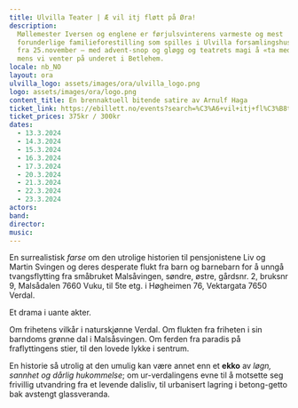 ```yaml
---
title: Ulvilla Teater | Æ vil itj fløtt på Øra!
description:
  Møllemester Iversen og englene er førjulsvinterens varmeste og mest
  forunderlige familieforestilling som spilles i Ulvilla forsamlingshus i Verdal
  fra 25.november – med advent-snop og gløgg og teatrets magi å «ta med hjem» –
  mens vi venter på underet i Betlehem.
locale: nb_NO
layout: ora
ulvilla_logo: assets/images/ora/ulvilla_logo.png
logo: assets/images/ora/logo.png
content_title: En brennaktuell bitende satire av Arnulf Haga
ticket_link: https://ebillett.no/events?search=%C3%A6+vil+itj+fl%C3%B8tt+p%C3%A5+%C3%B8ra&fbclid=IwAR2wx_VBNjtEpZkqW5yHrbLtPBNobaAs5-htqvdkukx5Piik5wXdGuQIrPE
ticket_prices: 375kr / 300kr
dates:
  - 13.3.2024
  - 14.3.2024
  - 15.3.2024
  - 16.3.2024
  - 17.3.2024
  - 20.3.2024
  - 21.3.2024
  - 22.3.2024
  - 23.3.2024
actors:
band:
director:
music:
---
```


En surrealistisk _farse_ om den utrolige historien til pensjonistene Liv og
Martin Svingen og deres desperate flukt fra barn og barnebarn for å unngå
tvangsflytting fra småbruket Malsåvingen, søndre, østre, gårdsnr. 2, bruksnr 9,
Malsådalen 7660 Vuku, til 5te etg. i Høgheimen 76, Vektargata 7650 Verdal.

Et drama i uante akter.

Om frihetens vilkår i naturskjønne Verdal. Om flukten fra friheten i sin
barndoms grønne dal i Malsåsvingen. Om ferden fra paradis på fraflyttingens
stier, til den lovede lykke i sentrum.

En historie så utrolig at den umulig kan være annet enn et **ekko** av _løgn,
sannhet og dårlig hukommelse_; om ur-verdalingens evne til å motsette seg
frivillig utvandring fra et levende dalisliv, til urbanisert lagring i
betong-getto bak avstengt glassveranda.
